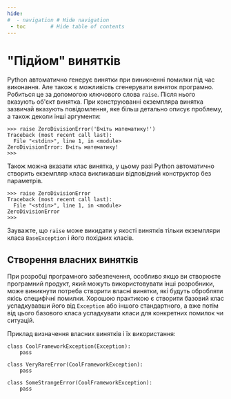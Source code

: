 ```yaml
---
hide:
#  - navigation # Hide navigation
 - toc        # Hide table of contents
---
```


# "Підйом" винятків

Python автоматично генерує винятки при виникненні помилки під час виконання. 
Але також є можливість сгенерувати виняток програмно. 
Робиться це за допомогою ключового слова `raise`. 
Після нього вказують об'єкт винятка. 
При конструюванні екземпляра винятка зазвичай вказують повідомлення, 
яке більш детально описує проблему, 
а також деколи інші аргументи: 

	>>> raise ZeroDivisionError('Вчіть математику!')
	Traceback (most recent call last):
	  File "<stdin>", line 1, in <module>
	ZeroDivisionError: Вчіть математику!
	>>>

Також можна вказати клас винятка, 
у цьому разі Python автоматично створить екземпляр класа викликавши відповідний конструктор без параметрів. 

	>>> raise ZeroDivisionError
	Traceback (most recent call last):
	  File "<stdin>", line 1, in <module>
	ZeroDivisionError
	>>>

Зауважте, що `raise` може викидати у якості винятків тільки екземпляри класа `BaseException` 
і його похідних класів. 

## Створення власних винятків

При розробці програмного забезпечення, 
особливо якщо ви створюєте програмний продукт, 
який можуть використовувати інші розробники, 
може виникнути потреба створити власні винятки, 
які будуть обробляти якісь специфічні помилки. 
Хорошою практикою є створити базовий клас успадкувавши його від `Exception` або іншого стандартного, 
а вже потім від цього базового класа успадкувати класи для конкретних помилок чи ситуацій. 

Приклад визначення власних винятків і їх використання:

	class CoolFrameworkException(Exception):
		pass
		
	class VeryRareError(CoolFrameworkException):
		pass
		
	class SomeStrangeError(CoolFrameworkException):
		pass
